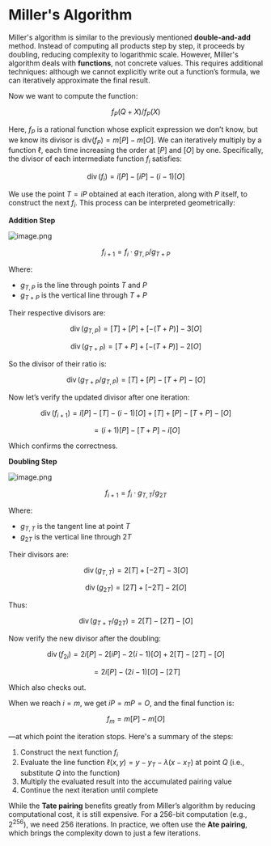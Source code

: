 
# Miller's Algorithm

Miller's algorithm is similar to the previously mentioned **double-and-add** method. Instead of computing all products step by step, it proceeds by doubling, reducing complexity to logarithmic scale. However, Miller's algorithm deals with **functions**, not concrete values. This requires additional techniques: although we cannot explicitly write out a function’s formula, we can iteratively approximate the final result.

Now we want to compute the function:

$$
f_P(Q + X)/f_P(X)
$$

Here, $f_P$ is a rational function whose explicit expression we don’t know, but we know its divisor is $\text{div}(f_P) = m[P] - m[O]$. We can iteratively multiply by a function $\ell$, each time increasing the order at $[P]$ and $[O]$ by one. Specifically, the divisor of each intermediate function $f_i$ satisfies:

$$
\operatorname{div}(f_i) = i[P] - [iP] - (i - 1)[O]
$$

We use the point $T = iP$ obtained at each iteration, along with $P$ itself, to construct the next $f_i$. This process can be interpreted geometrically:

**Addition Step**

![image.png](/zh/miller1.png)

$$
f_{i+1} = f_i \cdot g_{T,P} / g_{T+P}
$$

Where:

* $g_{T,P}$ is the line through points $T$ and $P$
* $g_{T+P}$ is the vertical line through $T + P$

Their respective divisors are:

$$
\operatorname{div}(g_{T,P}) = [T] + [P] + [- (T + P)] - 3[O]
$$

$$
\operatorname{div}(g_{T+P}) = [T + P] + [- (T + P)] - 2[O]
$$

So the divisor of their ratio is:

$$
\operatorname{div}(g_{T+P}/g_{T,P}) = [T] + [P] - [T + P] - [O]
$$

Now let’s verify the updated divisor after one iteration:

$$
\operatorname{div}(f_{i+1}) = i[P] - [T] - (i - 1)[O] + [T] + [P] - [T + P] - [O]
$$

$$
= (i + 1)[P] - [T + P] - i[O]
$$

Which confirms the correctness.

**Doubling Step**

![image.png](/zh/miller2.png)

$$
f_{i+1} = f_i \cdot g_{T,T} / g_{2T}
$$

Where:

* $g_{T,T}$ is the tangent line at point $T$
* $g_{2T}$ is the vertical line through $2T$

Their divisors are:

$$
\operatorname{div}(g_{T,T}) = 2[T] + [-2T] - 3[O]
$$

$$
\operatorname{div}(g_{2T}) = [2T] + [-2T] - 2[O]
$$

Thus:

$$
\operatorname{div}(g_{T+T} / g_{2T}) = 2[T] - [2T] - [O]
$$

Now verify the new divisor after the doubling:

$$
\operatorname{div}(f_{2i}) = 2i[P] - 2[iP] - 2(i - 1)[O] + 2[T] - [2T] - [O]
$$

$$
= 2i[P] - (2i - 1)[O] - [2T]
$$

Which also checks out.

When we reach $i = m$, we get $iP = mP = O$, and the final function is:

$$
f_m = m[P] - m[O]
$$

—at which point the iteration stops. Here's a summary of the steps:

1. Construct the next function $f_i$
2. Evaluate the line function $\ell(x, y) = y - y_T - \lambda(x - x_T)$ at point $Q$ (i.e., substitute $Q$ into the function)
3. Multiply the evaluated result into the accumulated pairing value
4. Continue the next iteration until complete

While the **Tate pairing** benefits greatly from Miller’s algorithm by reducing computational cost, it is still expensive. For a 256-bit computation (e.g., $2^{256}$), we need 256 iterations. In practice, we often use the **Ate pairing**, which brings the complexity down to just a few iterations.
